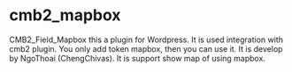 # cmb2_mapbox
CMB2_Field_Mapbox this a plugin for Wordpress. It is used integration with cmb2 plugin. You only add token mapbox, then you can use it. It is develop by NgoThoai (ChengChivas). It is support show map of using mapbox.
